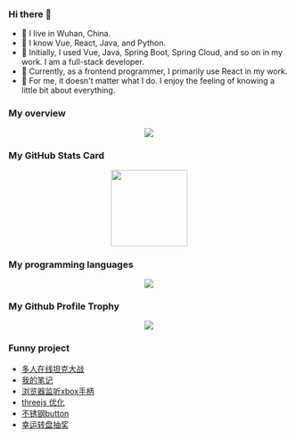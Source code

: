 ### Hi there 👋

<!--
**adseng/adseng** is a ✨ _special_ ✨ repository because its `README.md` (this file) appears on your GitHub profile.

Here are some ideas to get you started:


- 🔭 I’m live in wuhan, china
- 🌱 I’m currently working on frontend
- 👯 I donnot care what ever i do, frontend or backend
- 🤔 I’m good at react, vue, node, java, python. I 
- 💬 Ask me about ...
- 📫 How to reach me: ...
- 😄 Pronouns: ...
- ⚡ Fun fact: ...
-->


- 🔭 I live in Wuhan, China.
- 🌱 I know Vue, React, Java, and Python.
- 👯 Initially, I used Vue, Java, Spring Boot, Spring Cloud, and so on in my work. I am a full-stack developer.
- 🤔 Currently, as a frontend programmer, I primarily use React in my work.
- 💬 For me, it doesn't matter what I do. I enjoy the feeling of knowing a little bit about everything.

### My overview
<div align="center"> 
<img src="https://metrics.lecoq.io/adseng?template=classic&config.timezone=Asia%2FShanghai"> 
</div>

### My GitHub Stats Card
<div align="center"> 
<img height="137px" src="https://github-readme-stats.vercel.app/api?username=adseng&hide_title=true&hide_border=true&show_icons=true&line_height=21&text_color=000&icon_color=000&bg_color=0,ea6161,ffc64d,fffc4d,52fa5a&theme=dracula" /> 
</div>

### My programming languages
<div align="center">
<img src="https://github-readme-stats.vercel.app/api/top-langs/?username=adseng&hide_title=true&hide_border=true&layout=compact&langs_count=6&text_color=000&icon_color=fff&bg_color=0,52fa5a,4dfcff,c64dff&theme=graywhite" />
</div>

### My Github Profile Trophy
<div align="center">
<img src="https://github-profile-trophy.vercel.app/?username=adseng" />
</div>

### Funny project
- <a target='_blank' href='https://github.com/adseng/tank_online'>多人在线坦克大战</a>
- <a target='_blank' href='https://adseng.github.io/me/'>我的笔记</a>
- <a target='_blank' href='https://adseng.github.io/xbox-controller/'>浏览器监听xbox手柄</a>
- <a target='_blank' href='https://github.com/adseng/threejs-img'>threejs 优化</a>
- <a target='_blank' href='https://adseng.github.io/steel-button/'>不锈钢button</a>
- <a target='_blank' href='https://adseng.github.io/lucky-turnplate/'>幸运转盘抽奖</a>










